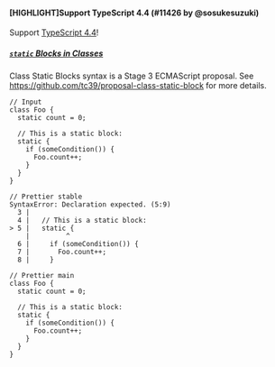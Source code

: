#### [HIGHLIGHT]Support TypeScript 4.4 (#11426 by @sosukesuzuki)

Support [TypeScript 4.4](https://devblogs.microsoft.com/typescript/announcing-typescript-4-4/)!

##### [`static` Blocks in Classes](https://devblogs.microsoft.com/typescript/announcing-typescript-4-4/#static-blocks)

Class Static Blocks syntax is a Stage 3 ECMAScript proposal. See https://github.com/tc39/proposal-class-static-block for more details.

<!-- prettier-ignore -->
```tsx
// Input
class Foo {
  static count = 0;

  // This is a static block:
  static {
    if (someCondition()) {
      Foo.count++;
    }
  }
}

// Prettier stable
SyntaxError: Declaration expected. (5:9)
  3 |
  4 |   // This is a static block:
> 5 |   static {
    |         ^
  6 |     if (someCondition()) {
  7 |       Foo.count++;
  8 |     }

// Prettier main
class Foo {
  static count = 0;

  // This is a static block:
  static {
    if (someCondition()) {
      Foo.count++;
    }
  }
}

```
